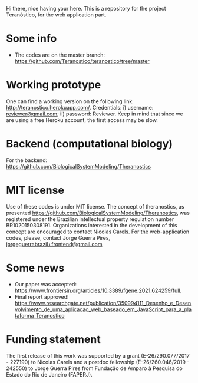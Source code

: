

Hi there, nice having your here.
This is a repository for the project Teranóstico, for the web application part. 

# Some info
 * The codes are on the master branch: https://github.com/Teranostico/teranostico/tree/master
 
# Working prototype

One can find a working version on the following link: http://teranostico.herokuapp.com/. Credentials: i) username: reviewer@gmail.com; ii) password: Reviewer. Keep in mind that since we are using a free Heroku account, the first access may be slow.   


# Backend (computational biology)

For the backend: https://github.com/BiologicalSystemModeling/Theranostics

# MIT license
Use of these codes is under MIT license. 
The concept of theranostics, as presented https://github.com/BiologicalSystemModeling/Theranostics, was registered under the Brazilian intellectual property regulation number BR1020150308191. Organizations interested in the development of this concept are encouraged to contact Nicolas Carels.
For the web-application codes, please, contact Jorge Guerra Pires, jorgeguerrabrazil+frontend@gmail.com

# Some news
  * Our paper was accepted: https://www.frontiersin.org/articles/10.3389/fgene.2021.624259/full.  
  * Final report approved! https://www.researchgate.net/publication/350994111_Desenho_e_Desenvolvimento_de_uma_aplicacao_web_baseado_em_JavaScript_para_a_plataforma_Teranostico

 
# Funding statement
The first release of this work was supported by a grant (E-26/290.077/2017 - 227190) to Nicolas Carels and a postdoc fellowship (E-26/260.046/2019 - 242550) to Jorge Guerra Pires
from Fundação de Amparo à Pesquisa do Estado do Rio de Janeiro (FAPERJ).
